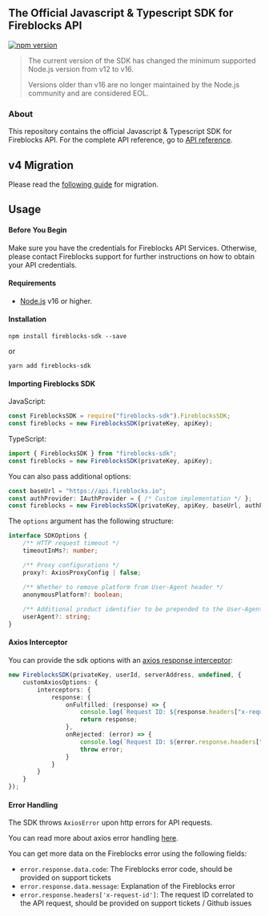 ## The Official Javascript & Typescript SDK for Fireblocks API
[![npm version](https://badge.fury.io/js/fireblocks-sdk.svg)](https://badge.fury.io/js/fireblocks-sdk)

> The current version of the SDK has changed the minimum supported Node.js version from v12 to v16.
> 
> Versions older than v16 are no longer maintained by the Node.js community and are considered EOL.


### About
This repository contains the official Javascript & Typescript SDK for Fireblocks API.
For the complete API reference, go to [API reference](https://docs.fireblocks.com/api/swagger-ui/).

## v4 Migration
Please read the [following guide](./docs/V4-MIGRATION.md) for migration.

## Usage
#### Before You Begin
Make sure you have the credentials for Fireblocks API Services. Otherwise, please contact Fireblocks support for further instructions on how to obtain your API credentials.

#### Requirements
- [Node.js](https://nodejs.org) v16 or higher.

#### Installation
`npm install fireblocks-sdk --save`

or

`yarn add fireblocks-sdk`

#### Importing Fireblocks SDK
JavaScript:
```javascript
const FireblocksSDK = require("fireblocks-sdk").FireblocksSDK;
const fireblocks = new FireblocksSDK(privateKey, apiKey);
```

TypeScript:
```typescript
import { FireblocksSDK } from "fireblocks-sdk";
const fireblocks = new FireblocksSDK(privateKey, apiKey);
```

You can also pass additional options:
```typescript
const baseUrl = "https://api.fireblocks.io";
const authProvider: IAuthProvider = { /* Custom implementation */ };
const fireblocks = new FireblocksSDK(privateKey, apiKey, baseUrl, authProvider, options);
```
The `options` argument has the following structure:
```typescript
interface SDKOptions {
    /** HTTP request timeout */
    timeoutInMs?: number;

    /** Proxy configurations */
    proxy?: AxiosProxyConfig | false;

    /** Whether to remove platform from User-Agent header */
    anonymousPlatform?: boolean;
    
    /** Additional product identifier to be prepended to the User-Agent header */
    userAgent?: string;
}
```

#### Axios Interceptor
You can provide the sdk options with an [axios response interceptor](https://axios-http.com/docs/interceptors):
```ts
new FireblocksSDK(privateKey, userId, serverAddress, undefined, {
    customAxiosOptions: {
        interceptors: {
            response: {
                onFulfilled: (response) => {
                    console.log(`Request ID: ${response.headers["x-request-id"]}`);
                    return response;
                },
                onRejected: (error) => {
                    console.log(`Request ID: ${error.response.headers["x-request-id"]}`);
                    throw error;
                }
            }
        }
    }
});
```

#### Error Handling
The SDK throws `AxiosError` upon http errors for API requests.

You can read more about axios error handling [here](https://axios-http.com/docs/handling_errors).

You can get more data on the Fireblocks error using the following fields:

- `error.response.data.code`: The Fireblocks error code, should be provided on support tickets
- `error.response.data.message`: Explanation of the Fireblocks error
- `error.response.headers['x-request-id']`: The request ID correlated to the API request, should be provided on support tickets / Github issues




